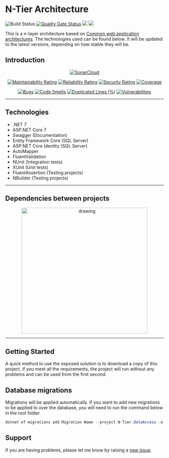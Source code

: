 # **N-Tier Architecture**

![Build Status](https://dev.azure.com/nuyonu/N-Tier-Architecture/_apis/build/status/nuyonu.N-Tier-Architecture?branchName=master) 
[![Quality Gate Status](https://sonarcloud.io/api/project_badges/measure?project=nuyonu_N-Tier-Architecture&metric=alert_status)](https://sonarcloud.io/dashboard?id=nuyonu_N-Tier-Architecture)
![](https://camo.githubusercontent.com/deab10366c6377e3d4cc454a26f96225e2cc196214b129b95c9d5284207b64d7/68747470733a2f2f696d672e736869656c64732e696f2f7374617469632f76313f6c6162656c3d254630253946253843253946266d6573736167653d496625323055736566756c267374796c653d7374796c653d666c617426636f6c6f723d424334453939)
![](https://visitor-badge.glitch.me/badge?page_id=nuyonu/N-Tier-Architecture)

This is a n-layer architecture based on [Common web application architectures][common-web-architectures]. The technologies used can be found below. It will be updated to the latest versions, depending on how stable they will be.

## **Introduction**

<div align="center">

[![SonarCloud](https://sonarcloud.io/images/project_badges/sonarcloud-white.svg)](https://sonarcloud.io/dashboard?id=nuyonu_N-Tier-Architecture)

[![Maintainability Rating](https://sonarcloud.io/api/project_badges/measure?project=nuyonu_N-Tier-Architecture&metric=sqale_rating)](https://sonarcloud.io/dashboard?id=nuyonu_N-Tier-Architecture) 
[![Reliability Rating](https://sonarcloud.io/api/project_badges/measure?project=nuyonu_N-Tier-Architecture&metric=reliability_rating)](https://sonarcloud.io/dashboard?id=nuyonu_N-Tier-Architecture) 
[![Security Rating](https://sonarcloud.io/api/project_badges/measure?project=nuyonu_N-Tier-Architecture&metric=security_rating)](https://sonarcloud.io/dashboard?id=nuyonu_N-Tier-Architecture) 
[![Coverage](https://sonarcloud.io/api/project_badges/measure?project=nuyonu_N-Tier-Architecture&metric=coverage)](https://sonarcloud.io/dashboard?id=nuyonu_N-Tier-Architecture)

[![Bugs](https://sonarcloud.io/api/project_badges/measure?project=nuyonu_N-Tier-Architecture&metric=bugs)](https://sonarcloud.io/dashboard?id=nuyonu_N-Tier-Architecture)
[![Code Smells](https://sonarcloud.io/api/project_badges/measure?project=nuyonu_N-Tier-Architecture&metric=code_smells)](https://sonarcloud.io/dashboard?id=nuyonu_N-Tier-Architecture)
[![Duplicated Lines (%)](https://sonarcloud.io/api/project_badges/measure?project=nuyonu_N-Tier-Architecture&metric=duplicated_lines_density)](https://sonarcloud.io/dashboard?id=nuyonu_N-Tier-Architecture)
[![Vulnerabilities](https://sonarcloud.io/api/project_badges/measure?project=nuyonu_N-Tier-Architecture&metric=vulnerabilities)](https://sonarcloud.io/dashboard?id=nuyonu_N-Tier-Architecture)

</div>

---

## Technologies
- .NET 7
- ASP.NET Core 7
- Swagger (Documentation)
- Entity Framework Core (SQL Server)
- ASP.NET Core Identity (SQL Server)
- AutoMapper
- FluentValidation
- NUnit (Integration tests)
- XUnit (Unit tests)
- FluentAssertion (Testing projects)
- NBuilder (Testing projects)

---

## Dependencies between projects

<div align="center">

<img src="https://raw.githubusercontent.com/nuyonu/N-Tier-Architecture/master/github/images/N-Tier-Dependencies.png" alt="drawing" width="400"/>
    
</div>

---

## **Getting Started**

<!-- Before you begin, please read the [requirements](#requirements).  -->

A quick method to use the exposed solution is to download a copy of this project, if you meet all the requirements, the project will run without any problems and can be used from the first second.

## Database migrations

Migrations will be applied automatically. If you want to add new migrations to be applied to over the database, you will need to run the command below in the root folder

```c#
dotnet ef migrations add Migration-Name --project N-Tier.DataAccess -o Persistence/Migrations --startup-project N-Tier.API
```

<!-- ## **Maintainers** -->
<!-- // TODO -->

## **Support**

If you are having problems, please let me know by raising a [new issue](https://github.com/nuyonu/N-Tier-Architecture/issues/new/choose).


[common-web-architectures]: https://docs.microsoft.com/en-us/dotnet/architecture/modern-web-apps-azure/common-web-application-architectures
